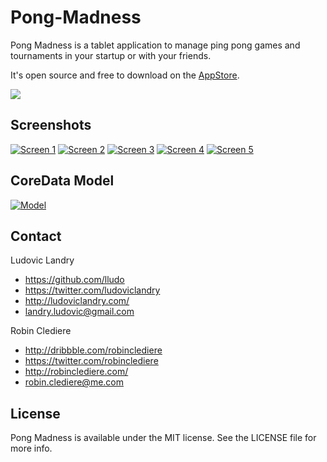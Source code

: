 Pong-Madness
============

Pong Madness is a tablet application to manage ping pong games and tournaments in your startup or with your friends.

It's open source and free to download on the [AppStore](https://itunes.apple.com/app/pong-madness/id611638463).

<a href="https://itunes.apple.com/us/app/pong-madness/id611638463"><img src="http://linkmaker.itunes.apple.com/htmlResources/assets/images/web/linkmaker/badge_appstore-lrg.png"></a>

## Screenshots

[![Screen 1](http://little-green-men.github.com/Pong-Madness-iOS/images/readme_appstore_1.png)](http://little-green-men.github.com/Pong-Madness-iOS/images/appstore_1.png)
[![Screen 2](http://little-green-men.github.com/Pong-Madness-iOS/images/readme_appstore_2.png)](http://little-green-men.github.com/Pong-Madness-iOS/images/appstore_2.png)
[![Screen 3](http://little-green-men.github.com/Pong-Madness-iOS/images/readme_appstore_3.png)](http://little-green-men.github.com/Pong-Madness-iOS/images/appstore_3.png)
[![Screen 4](http://little-green-men.github.com/Pong-Madness-iOS/images/readme_appstore_4.png)](http://little-green-men.github.com/Pong-Madness-iOS/images/appstore_4.png)
[![Screen 5](http://little-green-men.github.com/Pong-Madness-iOS/images/readme_appstore_5.png)](http://little-green-men.github.com/Pong-Madness-iOS/images/appstore_5.png)

## CoreData Model

[![Model](http://little-green-men.github.com/Pong-Madness-iOS/images/readme_model.png)](http://little-green-men.github.com/Pong-Madness-iOS/images/model.png)

## Contact

Ludovic Landry

- https://github.com/lludo
- https://twitter.com/ludoviclandry
- http://ludoviclandry.com/
- landry.ludovic@gmail.com

Robin Clediere

- http://dribbble.com/robinclediere
- https://twitter.com/robinclediere
- http://robinclediere.com/
- robin.clediere@me.com

## License

Pong Madness is available under the MIT license. See the LICENSE file for more info.
